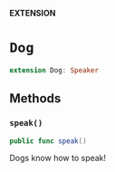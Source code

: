 **EXTENSION**

# `Dog`
```swift
extension Dog: Speaker
```

## Methods
### `speak()`

```swift
public func speak()
```

Dogs know how to speak!
